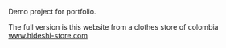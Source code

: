 Demo project for portfolio.

The full version is this website from a clothes store of colombia www.hideshi-store.com
